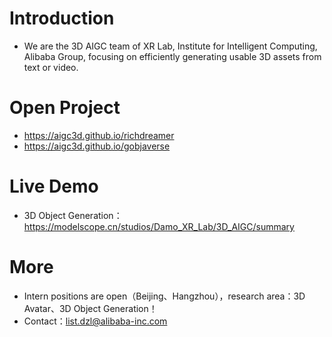 # Introduction
+ We are the 3D AIGC team of XR Lab, Institute for Intelligent Computing, Alibaba Group, focusing on efficiently generating usable 3D assets from text or video.

# Open Project
+ https://aigc3d.github.io/richdreamer
+ https://aigc3d.github.io/gobjaverse

# Live Demo
+ 3D Object Generation：https://modelscope.cn/studios/Damo_XR_Lab/3D_AIGC/summary

# More
+ Intern positions are open（Beijing、Hangzhou），research area：3D Avatar、3D Object Generation！
+ Contact：list.dzl@alibaba-inc.com
